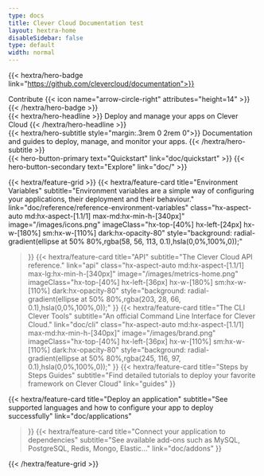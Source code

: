 ```yaml
---
type: docs
title: Clever Cloud Documentation test
layout: hextra-home
disableSidebar: false
type: default
width: normal
---
```

<!-- markdownlint-disable MD033 MD034-->
{{< hextra/hero-badge link="https://github.com/clevercloud/documentation">}}
  <div class="hx-w-2 hx-h-2 hx-rounded-full hx-bg-primary-400"></div>
  Contribute
  {{< icon name="arrow-circle-right" attributes="height=14" >}}
{{< /hextra/hero-badge >}}

<div class="hx-mt-6 hx-mb-6">
{{< hextra/hero-headline >}}
  Deploy and manage your apps  
  on Clever Cloud
{{< /hextra/hero-headline >}}
</div>

<div class="hx-mb-12">
{{< hextra/hero-subtitle style="margin:.3rem 0 2rem 0">}}
  Documentation and guides to deploy,  
  manage, and monitor your apps.
{{< /hextra/hero-subtitle >}}
</div>

<div class="hx-mb-6">
{{< hero-button-primary text="Quickstart" link="doc/quickstart" >}}
{{< hero-button-secondary text="Explore" link="doc/" >}}
</div>

<div class="hx-mt-6"></div>

{{< hextra/feature-grid >}}
  {{< hextra/feature-card
    title="Environment Variables"
    subtitle="Environment variables are a simple way of configuring your applications, their deployment and their behaviour."
    link="doc/reference/reference-environment-variables"
    class="hx-aspect-auto md:hx-aspect-[1.1/1] max-md:hx-min-h-[340px]"
    image="/images/icons.png"
    imageClass="hx-top-[40%] hx-left-[24px] hx-w-[180%] sm:hx-w-[110%] dark:hx-opacity-80"
    style="background: radial-gradient(ellipse at 50% 80%,rgba(58, 56, 113, 0.1),hsla(0,0%,100%,0));"
  >}}
  {{< hextra/feature-card
    title="API"
    subtitle="The Clever Cloud API reference."
    link="api"
    class="hx-aspect-auto md:hx-aspect-[1.1/1] max-lg:hx-min-h-[340px]"
    image="/images/metrics-home.png"
    imageClass="hx-top-[40%] hx-left-[36px] hx-w-[180%] sm:hx-w-[110%] dark:hx-opacity-80"
    style="background: radial-gradient(ellipse at 50% 80%,rgba(203, 28, 66, 0.1),hsla(0,0%,100%,0));"
  >}}
  {{< hextra/feature-card
    title="The CLI Clever Tools"
    subtitle="An official Command Line Interface for Clever Cloud."
    link="doc/cli"
    class="hx-aspect-auto md:hx-aspect-[1.1/1] max-md:hx-min-h-[340px]"
    image="/images/brand.png"
    imageClass="hx-top-[40%] hx-left-[36px] hx-w-[110%] sm:hx-w-[110%] dark:hx-opacity-80"
    style="background: radial-gradient(ellipse at 50% 80%,rgba(245, 116, 97, 0.1),hsla(0,0%,100%,0));"
  >}}
  {{< hextra/feature-card
    title="Steps by Steps Guides"
    subtitle="Find detailed tutorials to deploy your favorite framework on Clever Cloud"
    link="guides"
  >}}
  
  {{< hextra/feature-card
    title="Deploy an application"
    subtitle="See supported languages and how to configure your app to deploy successfully"
    link="doc/applications"
  >}}
  {{< hextra/feature-card
    title="Connect your application to dependencies"
    subtitle="See available add-ons such as MySQL, PostgreSQL, Redis, Mongo, Elastic..."
    link="doc/addons"
  >}}
  
{{< /hextra/feature-grid >}}
